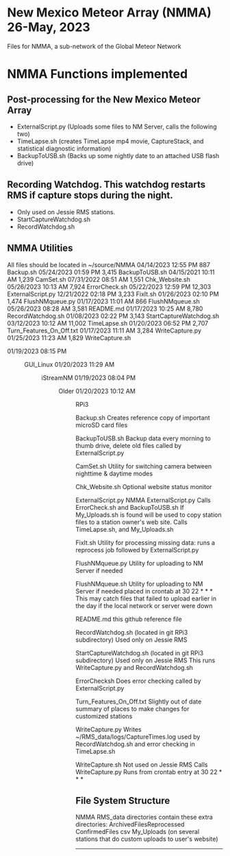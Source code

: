 # New Mexico Meteor Array (NMMA) 26-May, 2023
Files for NMMA, a sub-network of the Global Meteor Network

# NMMA Functions implemented
## Post-processing for the New Mexico Meteor Array
- ExternalScript.py (Uploads some files to NM Server, calls the following two)
- TimeLapse.sh (creates TimeLapse mp4 movie, CaptureStack, and statistical diagnostic information)
- BackupToUSB.sh (Backs up some nightly date to an attached USB flash drive)

## Recording Watchdog. This watchdog restarts RMS if capture stops during the night.
- Only used on Jessie RMS stations. 
- StartCaptureWatchdog.sh
- RecordWatchdog.sh

## NMMA Utilities
All files should be located in ~/source/NMMA
04/14/2023  12:55 PM               887 Backup.sh
05/24/2023  01:59 PM             3,415 BackupToUSB.sh
04/15/2021  10:11 AM             1,239 CamSet.sh
07/31/2022  08:51 AM             1,551 Chk_Website.sh
05/26/2023  10:13 AM             7,924 ErrorCheck.sh
05/22/2023  12:59 PM            12,303 ExternalScript.py
12/21/2022  02:18 PM             3,233 FixIt.sh
01/26/2023  02:10 PM             1,474 FlushNMqueue.py
01/17/2023  11:01 AM               866 FlushNMqueue.sh
05/26/2023  08:28 AM             3,581 README.md
01/17/2023  10:25 AM             8,780 RecordWatchdog.sh
01/08/2023  02:22 PM             3,143 StartCaptureWatchdog.sh
03/12/2023  10:12 AM            11,002 TimeLapse.sh
01/20/2023  06:52 PM             2,707 Turn_Features_On_Off.txt
01/17/2023  11:11 AM             3,284 WriteCapture.py
01/25/2023  11:23 AM             1,829 WriteCapture.sh

01/19/2023  08:15 PM    <DIR>          GUI_Linux
01/20/2023  11:29 AM    <DIR>          iStreamNM
01/19/2023  08:04 PM    <DIR>          Older
01/20/2023  10:12 AM    <DIR>          RPi3

Backup.sh
	Creates reference copy of important microSD card files

BackupToUSB.sh
	Backup data every morning to thumb drive, delete old files
	called by ExternalScript.py

CamSet.sh
	Utility for switching camera between nighttime & daytime modes

Chk_Website.sh
	Optional website status monitor

ExternalScript.py
	NMMA ExternalScript.py
	Calls ErrorCheck.sh and BackupToUSB.sh
	If My_Uploads.sh is found will be used to copy station files 
	to a station owner's web site. Calls TimeLapse.sh, and My_Uploads.sh

FixIt.sh
	Utility for processing missing data: runs a reprocess job followed by
	ExternalScript.py

FlushNMqueue.py
	Utility for uploading to NM Server if needed

FlushNMqueue.sh
	Utility for uploading to NM Server if needed
	placed in crontab at 30 22 * * *
	This may catch files that failed to upload earlier in the day 
	if the local network or server were down

README.md
	this github reference file

RecordWatchdog.sh (located in git RPi3 subdirectory)
	Used only on Jessie RMS

StartCaptureWatchdog.sh (located in git RPi3 subdirectory)
	Used only on Jessie RMS
	This runs WriteCapture.py and RecordWatchdog.sh

ErrorChecksh
	Does error checking
	called by ExternalScript.py

Turn_Features_On_Off.txt
	Slightly out of date summary of places to make changes for
	customized stations

WriteCapture.py
	Writes ~/RMS_data/logs/CaptureTimes.log
	used by RecordWatchdog.sh and error checking in TimeLapse.sh

WriteCapture.sh
	Not used on Jessie RMS
	Calls WriteCapture.py
	Runs from crontab entry at 30 22 * * *


## File System Structure
NMMA RMS_data directories contain these extra directories:
 ArchivedFilesReprocessed
 ConfirmedFiles
 csv
 My_Uploads  (on several stations that do custom uploads to user's website)
__________
